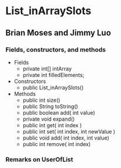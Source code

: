 # List_inArraySlots
## Brian Moses and Jimmy Luo
### Fields, constructors, and methods
- Fields
  - private int[] intArray
  - private int filledElements;
- Constructors
  - public List_inArraySlots()
- Methods
  - public int size()
  - public String toString()
  - public boolean add( int value)
  - private void expand()
  - public int get( int index )
  - public int set( int index, int newValue )
  - public void add( int index, int value)
  - public int remove( int index)
### Remarks on UserOfList
